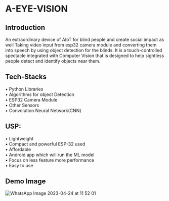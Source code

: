 # A-EYE-VISION

## Introduction
An extraordinary device of AIoT for blind people and create social impact as well
Taking video input from esp32 camera module and converting them into speech by using object detection for the blinds.
It is a touch-controlled spectacle integrated with Computer Vision that is designed to help sightless people detect and identify objects near them.

## Tech-Stacks
• Python Libraries<br />
• Algorithms for object Detection<br />
• ESP32 Camera Module<br />
• Other Sensors<br />
• Convolution Neural Network(CNN)

## USP:
• Lightweight<br />
• Compact and powerful ESP-32 used<br />
• Affordable<br />
• Android app which will run the ML model<br />
• Focus on less feature more performance<br />
• Easy to use<br />

## Demo Image

![WhatsApp Image 2023-04-24 at 11 52 01](https://user-images.githubusercontent.com/103891145/233915949-ccc9ea01-0a00-41bd-8115-479d540350b8.jpeg)
